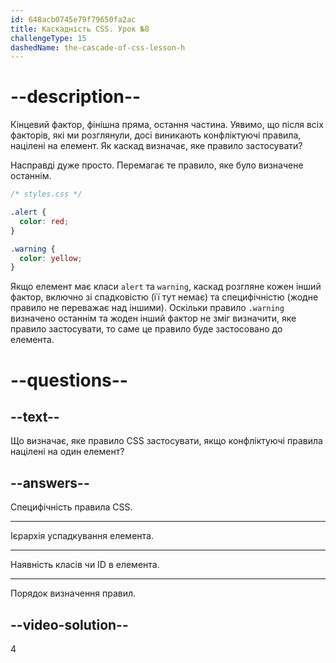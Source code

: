 ```yaml
---
id: 648acb0745e79f79650fa2ac
title: Каскадність CSS. Урок №8
challengeType: 15
dashedName: the-cascade-of-css-lesson-h
---
```


# --description--

Кінцевий фактор, фінішна пряма, остання частина. Уявимо, що після всіх факторів, які ми розглянули, досі виникають конфліктуючі правила, націлені на елемент. Як каскад визначає, яке правило застосувати?

Насправді дуже просто. Перемагає те правило, яке було визначене останнім.

```css
/* styles.css */

.alert {
  color: red;
}

.warning {
  color: yellow;
}
```

Якщо елемент має класи `alert` та `warning`, каскад розгляне кожен інший фактор, включно зі спадковістю (її тут немає) та специфічністю (жодне правило не переважає над іншими). Оскільки правило `.warning` визначено останнім та жоден інший фактор не зміг визначити, яке правило застосувати, то саме це правило буде застосовано до елемента.

# --questions--
## --text--

Що визначає, яке правило CSS застосувати, якщо конфліктуючі правила націлені на один елемент?

## --answers--

Специфічність правила CSS.

---

Ієрархія успадкування елемента.

---

Наявність класів чи ID в елемента.

---

Порядок визначення правил.

## --video-solution--

4
